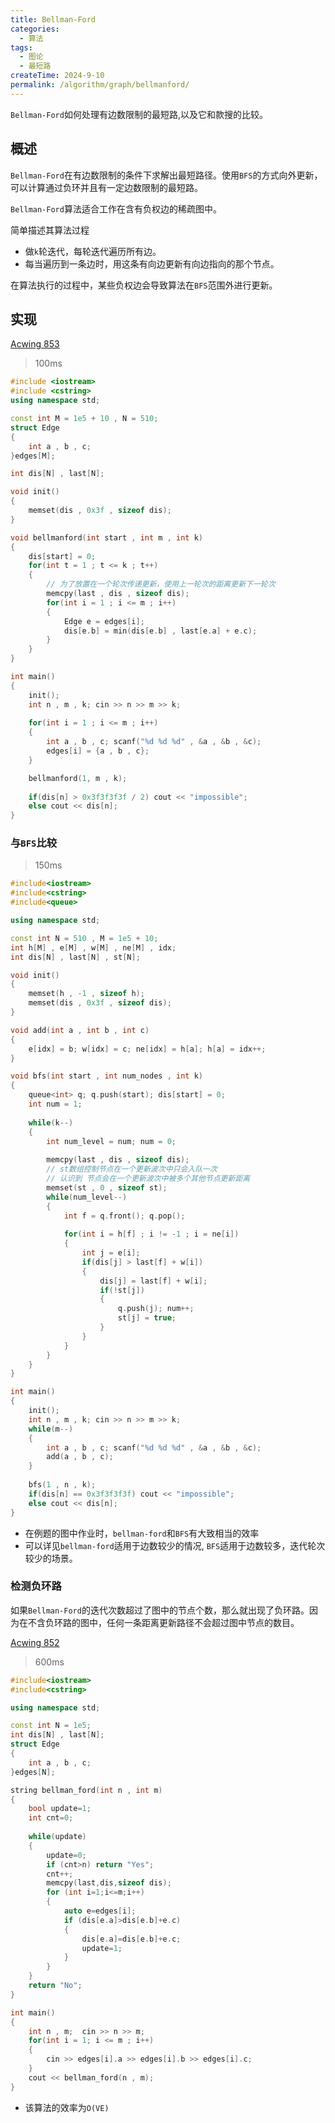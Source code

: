 ```yaml
---
title: Bellman-Ford
categories:
  - 算法
tags:
  - 图论
  - 最短路
createTime: 2024-9-10
permalink: /algorithm/graph/bellmanford/
---
```


`Bellman-Ford`如何处理有边数限制的最短路,以及它和款搜的比较。

<!-- more -->

## 概述

`Bellman-Ford`在有边数限制的条件下求解出最短路径。使用`BFS`的方式向外更新，可以计算通过负环并且有一定边数限制的最短路。

`Bellman-Ford`算法适合工作在含有负权边的稀疏图中。

简单描述其算法过程
+ 做`k`轮迭代，每轮迭代遍历所有边。
+ 每当遍历到一条边时，用这条有向边更新有向边指向的那个节点。

在算法执行的过程中，某些负权边会导致算法在`BFS`范围外进行更新。

## 实现

[Acwing 853](https://www.acwing.com/problem/content/description/855/)  

> 100ms

```cpp
#include <iostream>
#include <cstring>
using namespace std;

const int M = 1e5 + 10 , N = 510;
struct Edge 
{
    int a , b , c;
}edges[M];

int dis[N] , last[N];

void init()
{
    memset(dis , 0x3f , sizeof dis);
}

void bellmanford(int start , int m , int k)
{
    dis[start] = 0;
    for(int t = 1 ; t <= k ; t++)
    {
	    // 为了放置在一个轮次传递更新，使用上一轮次的距离更新下一轮次
        memcpy(last , dis , sizeof dis);
        for(int i = 1 ; i <= m ; i++)
        {
            Edge e = edges[i]; 
            dis[e.b] = min(dis[e.b] , last[e.a] + e.c);
        }
    }
}

int main()
{
    init();
    int n , m , k; cin >> n >> m >> k;
    
    for(int i = 1 ; i <= m ; i++)
    {
        int a , b , c; scanf("%d %d %d" , &a , &b , &c);
        edges[i] = {a , b , c};
    }

    bellmanford(1, m , k);
    
    if(dis[n] > 0x3f3f3f3f / 2) cout << "impossible";
    else cout << dis[n];
}
```

###  与`BFS`比较

> 150ms

```cpp
#include<iostream>
#include<cstring>
#include<queue>

using namespace std;

const int N = 510 , M = 1e5 + 10;
int h[M] , e[M] , w[M] , ne[M] , idx;
int dis[N] , last[N] , st[N];

void init()
{
    memset(h , -1 , sizeof h);
    memset(dis , 0x3f , sizeof dis);
}

void add(int a , int b , int c)
{
    e[idx] = b; w[idx] = c; ne[idx] = h[a]; h[a] = idx++;
}

void bfs(int start , int num_nodes , int k)
{
    queue<int> q; q.push(start); dis[start] = 0;
    int num = 1;
    
    while(k--)
    {
        int num_level = num; num = 0;
        
        memcpy(last , dis , sizeof dis);
        // st数组控制节点在一个更新波次中只会入队一次
        // 认识到 节点会在一个更新波次中被多个其他节点更新距离
        memset(st , 0 , sizeof st);
        while(num_level--)
        {
            int f = q.front(); q.pop();
            
            for(int i = h[f] ; i != -1 ; i = ne[i])
            {
                int j = e[i];
                if(dis[j] > last[f] + w[i])
                {
                    dis[j] = last[f] + w[i];
                    if(!st[j])
                    {
                        q.push(j); num++;
                        st[j] = true;
                    }
                }
            }
        }
    }
}

int main()
{
    init();
    int n , m , k; cin >> n >> m >> k;
    while(m--)
    {
        int a , b , c; scanf("%d %d %d" , &a , &b , &c);
        add(a , b , c);
    }
    
    bfs(1 , n , k);
    if(dis[n] == 0x3f3f3f3f) cout << "impossible";
    else cout << dis[n];
}
```

+ 在例题的图中作业时，`bellman-ford`和`BFS`有大致相当的效率
+ 可以详见`bellman-ford`适用于边数较少的情况, `BFS`适用于边数较多，迭代轮次较少的场景。

### 检测负环路

如果`Bellman-Ford`的迭代次数超过了图中的节点个数，那么就出现了负环路。因为在不含负环路的图中，任何一条距离更新路径不会超过图中节点的数目。

[Acwing 852](https://www.acwing.com/problem/content/description/854/)

> 600ms

```cpp
#include<iostream>
#include<cstring>

using namespace std;

const int N = 1e5;
int dis[N] , last[N];
struct Edge
{
    int a , b , c;
}edges[N];

string bellman_ford(int n , int m)
{
    bool update=1;
    int cnt=0;
    
    while(update)
    {
        update=0;
        if (cnt>n) return "Yes";
        cnt++;
        memcpy(last,dis,sizeof dis);
        for (int i=1;i<=m;i++)
        {
            auto e=edges[i];
            if (dis[e.a]>dis[e.b]+e.c)
            {
                dis[e.a]=dis[e.b]+e.c;
                update=1;
            }
        }
    }
    return "No";
}

int main()
{
    int n , m;  cin >> n >> m;
    for(int i = 1; i <= m ; i++)
    {
        cin >> edges[i].a >> edges[i].b >> edges[i].c;
    }
    cout << bellman_ford(n , m);
}
```

+ 该算法的效率为`O(VE)`
